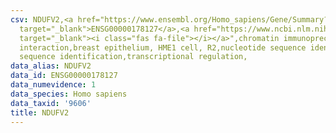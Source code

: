 ```yaml
---
csv: NDUFV2,<a href="https://www.ensembl.org/Homo_sapiens/Gene/Summary?db=core;g=ENSG00000178127"
  target="_blank">ENSG00000178127</a>,<a href="https://www.ncbi.nlm.nih.gov/pubmed/22863008"
  target="_blank"><i class="fas fa-file"></i></a>",chromatin immunoprecipitation assay,direct
  interaction,breast epithelium, HME1 cell, R2,nucleotide sequence identification,nucleotide
  sequence identification,transcriptional regulation,
data_alias: NDUFV2
data_id: ENSG00000178127
data_numevidence: 1
data_species: Homo sapiens
data_taxid: '9606'
title: NDUFV2
---
```

